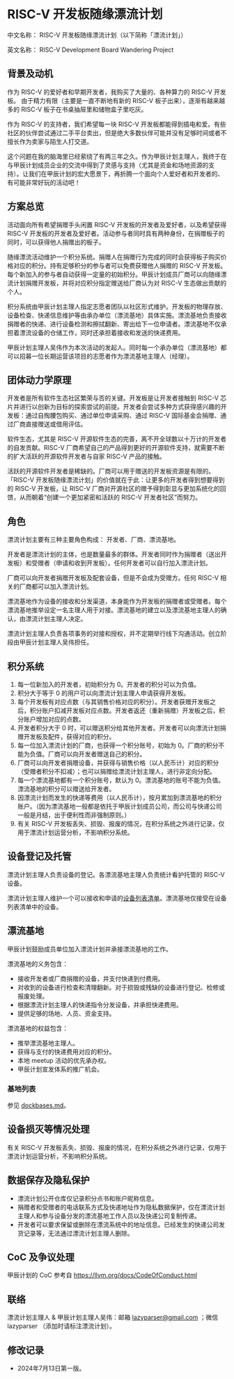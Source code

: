 # RISC-V 开发板随缘漂流计划

中文名称：
RISC-V 开发板随缘漂流计划（以下简称「漂流计划」）

英文名称：
RISC-V Development Board Wandering Project

## 背景及动机

作为 RISC-V 的爱好者和早期开发者，我购买了大量的、各种算力的 RISC-V 开发板。 由于精力有限（主要是一直不断地有新的 RISC-V 板子出来），逐渐有越来越多的 RISC-V 板子在书桌抽屉里和储物盒子里吃灰。

作为 RISC-V 的支持者，我们希望每一块 RISC-V 开发板都能得到插电和爱。有些社区的伙伴尝试通过二手平台卖出，但是绝大多数伙伴可能并没有足够时间或者不擅长作为卖家与陌生人打交道。

这个问题在我的脑海里已经萦绕了有两三年之久。作为甲辰计划主理人，我终于在与甲辰计划成员企业的交流中得到了灵感与支持（尤其是资金和场地资源的支持）。让我们在甲辰计划的宏大愿景下，再折腾一个面向个人爱好者和开发者的、有可能非常好玩的活动吧！

## 方案总览

活动面向所有希望捐赠手头闲置 RISC-V 开发板的开发者及爱好者，以及希望获得 RISC-V 开发板的开发者及爱好者。活动参与者同时具有两种身份，在捐赠板子的同时，可以获得他人捐赠出的板子。

随缘漂流活动维护一个积分系统。捐赠人在捐赠行为完成的同时会获得板子购买价格对应的积分。持有足够积分的参与者可以免费获赠他人捐赠的 RISC-V 开发板。每个新加入的参与者自动获得一定量的初始积分。甲辰计划成员厂商可以向随缘漂流计划捐赠开发板，并将对应积分指定赠送给厂商认为对 RISC-V 生态做出贡献的个人。

积分系统由甲辰计划主理人指定志愿者团队以社区形式维护。开发板的物理存放、设备检查、快递信息维护等由承办单位（漂流基地）具体实施。漂流基地负责接收捐赠者的快递、进行设备检测和擦拭翻新、寄出给下一位申请者。漂流基地不仅承担着漂流设备的仓储工作，同时还承担着接收和发送的快递费用。

甲辰计划主理人吴伟作为本次活动的发起人。同时每一个承办单位（漂流基地）都可以招募一位长期运营该项目的志愿者作为漂流基地主理人（经理）。

## 团体动力学原理

开发者是所有软件生态社区繁荣与否的关键。开发板是让开发者接触到 RISC-V 芯片并进行以创新为目标的探索尝试的前提。开发者会尝试多种方式获得感兴趣的开发板：通过自掏腰包购买、通过单位申请采购、通过 RISC-V 国际基金会捐赠、通过厂商直接赠送或借用评估。

软件生态，尤其是 RISC-V 开源软件生态的完善，离不开全球数以十万计的开发者的自发贡献。RISC-V 厂商希望自己的产品得到更好的开源软件支持，就需要不断的扩大活跃的开源软件开发者与自家 RISC-V 产品的接触。

活跃的开源软件开发者是稀缺的。厂商可以用于赠送的开发板资源是有限的。「RISC-V 开发板随缘漂流计划」的价值就在于此：让更多的开发者得到想要得到的 RISC-V 开发板，让 RISC-V 厂商对开源社区的赠予得到彰显与更加系统化的回馈，从而朝着“创建一个更加紧密和活跃的 RISC-V 开发者社区”而努力。

## 角色

漂流计划主要有三种主要角色构成： 开发者、厂商、漂流基地。

开发者是漂流计划的主体，也是数量最多的群体。开发者同时作为捐赠者（送出开发板）和受赠者（申请和收到开发板）。任何开发者可以自行加入漂流计划。

厂商可以向开发者捐赠开发板及配套设备，但是不会成为受赠方。任何 RISC-V 相关的厂商都可以加入漂流计划。

漂流基地作为设备的接收和分发渠道，本身能作为开发板的捐赠者或受赠者。每个漂流基地推举设定一名主理人用于对接。漂流基地的建立以及漂流基地主理人的确认，由漂流计划主理人决定。

漂流计划主理人负责各项事务的对接和授权，并不定期举行线下沟通活动。创立阶段由甲辰计划主理人吴伟担任。

## 积分系统

1. 每一位新加入的开发者，初始积分为 0。开发者的积分可以为负值。
2. 积分大于等于 0 的用户可以向漂流计划主理人申请获得开发板。
3. 每个开发板有对应点数（与其销售价格对应的积分）。开发者获赠开发板之后，积分账户扣减开发板对应点数。开发者返还（重新捐赠）开发板之后，积分账户增加对应的点数。
4. 开发者积分大于 0 时，可以赠送积分给其他开发者。开发者可以向漂流计划捐赠开发板及配件，获得对应的积分。
5. 每一位加入漂流计划的厂商，也获得一个积分账号，初始为 0。厂商的积分不能为负值。厂商可以向开发者赠送自己的积分。
6. 厂商可以向开发者捐赠设备，并获得与销售价格（以人民币计）对应的积分（受赠者积分不扣减）；也可以捐赠给漂流计划主理人，进行非定向分配。
7. 每一个漂流基地都有一个积分账号，默认为 0。漂流基地的账号不能为负值。漂流基地的积分可以赠送给开发者。
8. 因漂流计划而发生的快递等费用（以人民币计），按月累加到漂流基地的积分账户。（因为漂流基地一般都是依托于甲辰计划成员公司，而公司与快递公司一般是月结，出于便利性而非强制原则。）
9. 有关 RISC-V 开发板丢失、损毁、报废的情况，在积分系统之外进行记录，仅用于漂流计划运营分析，不影响积分系统。

## 设备登记及托管

漂流计划主理人负责设备的登记。各漂流基地主理人负责统计看护托管的 RISC-V 设备。

漂流计划主理人维护一个可以接收和申请的[设备列表清单](boards.md)。漂流基地仅接受在设备列表清单中的设备。

## 漂流基地

甲辰计划鼓励成员单位加入漂流计划并承接漂流基地的工作。

漂流基地的义务包含：
- 接收开发者或厂商捐赠的设备，并支付快递到付费用。
- 对收到的设备进行检查和清理翻新。对于损毁或残缺的设备进行登记、检修或报废处理。
- 根据漂流计划主理人的快递指令分发设备，并承担快递费用。
- 提供足够的场地、人员、资金支持。

漂流基地的权益包含：
- 推举漂流基地主理人。
- 获得与支付的快递费用对应的积分。
- 本地 meetup 活动的优先承办权。
- 甲辰计划宣发体系的推广机会。

### 基地列表

参见 [dockbases.md](dockbases.md)。

## 设备损灭等情况处理

有关 RISC-V 开发板丢失、损毁、报废的情况，在积分系统之外进行记录，仅用于漂流计划运营分析，不影响积分系统。

## 数据保存及隐私保护

- 漂流计划公开仓库仅记录积分点书和账户昵称信息。
- 捐赠者和受赠者的电话联系方式及快递地址作为隐私数据保护，仅在漂流计划主理人和参与设备分发的漂流基地工作人员以及快递公司复制传递。
- 开发者可以要求保留或删除在漂流系统中的地址信息。已经发生的快递公司发货记录等，无法通过漂流计划主理人删除。

## CoC 及争议处理

甲辰计划的 CoC 参考自 https://llvm.org/docs/CodeOfConduct.html

## 联络

漂流计划主理人 & 甲辰计划主理人吴伟：邮箱 lazyparser@gmail.com ；微信 lazyparser （添加时请标注漂流计划）。

## 修改记录

- 2024年7月13日第一版。
